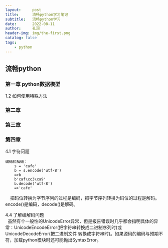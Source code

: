 ```yaml
---
layout:     post
title:      流畅python学习笔记
subtitle:   流畅python学习
date:       2022-08-11
author:     孔润
header-img: img/the-first.png
catalog: false
tags:
    - python
---
```



## 流畅python

### 第一章 python数据模型

1.2 如何使用特殊方法

### 第二章 

### 第三章

### 第四章

4.1 字符问题

```
编码和解码：
    s = 'cafe'
    b = s.encode('utf-8')
    =>b
    b'caf\xc3\xa9'
    b.decode('utf-8')
    =>'cafe' 
```
&nbsp;&nbsp;&nbsp;&nbsp;把码位转换为字节序列的过程是编码，把字节序列转换为码位的过程是解码。encode()是编码，decode()是解码。

4.4 了解编解码问题<br>
&nbsp;&nbsp;虽然有个一般性的UnicodeError异常，但是报告错误时几乎都会指明具体的异常：UnicodeEncodeError(把字符串转换成二进制序列时)或UnicodeDecodeError(把二进制文件
转换成字符串时)。如果源码的编码与预期不符，加载python模块时还可能抛出SyntaxError。




